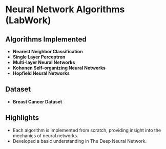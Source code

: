 # Neural Network Algorithms (LabWork)

## Algorithms Implemented
- **Nearest Neighbor Classification**
- **Single Layer Perceptron**
- **Multi-layer Neural Networks**
- **Kohonen Self-organizing Neural Networks**
- **Hopfield Neural Networks**

## Dataset
- **Breast Cancer Dataset**

## Highlights
- Each algorithm is implemented from scratch, providing insight into the mechanics of neural networks.
- Developed a basic understanding in The Deep Neural Network.
